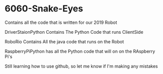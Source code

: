 # 6060-Snake-Eyes
Contains all the code that is written for our 2019 Robot

DriverStaionPython Contains The Python Code that runs ClientSide

RoboRio Contains All the java code that runs on the Robot

RaspberryPiPython has all the Python code that will on on the RAspberry Pi's

Still learning how to use github, so let me know if I'm making any mistakes
